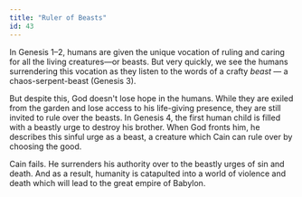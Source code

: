 ```yaml
---
title: "Ruler of Beasts"
id: 43
---
```


In Genesis 1–2, humans are given the unique vocation of ruling and caring for all the living creatures—or beasts. But very quickly, we see the humans surrendering this vocation as they listen to the words of a crafty _beast_ — a chaos-serpent-beast (Genesis 3).

But despite this, God doesn't lose hope in the humans. While they are exiled from the garden and lose access to his life-giving presence, they are still invited to rule over the beasts. In Genesis 4, the first human child is filled with a beastly urge to destroy his brother. When God fronts him, he describes this sinful urge as a beast, a creature which Cain can rule over by choosing the good.

Cain fails. He surrenders his authority over to the beastly urges of sin and death. And as a result, humanity is catapulted into a world of violence and death which will lead to the great empire of Babylon.